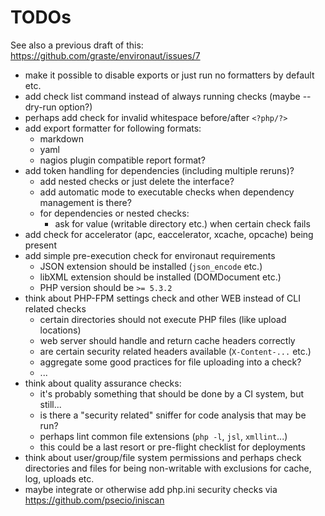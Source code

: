 # TODOs

See also a previous draft of this: <https://github.com/graste/environaut/issues/7>

- make it possible to disable exports or just run no formatters by default etc.
- add check list command instead of always running checks (maybe --dry-run
  option?)
- perhaps add check for invalid whitespace before/after ```<?php/?>```
- add export formatter for following formats:
    - markdown
    - yaml
    - nagios plugin compatible report format?
- add token handling for dependencies (including multiple reruns)?
    - add nested checks or just delete the interface?
    - add automatic mode to executable checks when dependency management is there?
    - for dependencies or nested checks:
        - ask for value (writable directory etc.) when certain check fails
- add check for accelerator (apc, eaccelerator, xcache, opcache) being present
- add simple pre-execution check for environaut requirements
    - JSON extension should be installed (```json_encode``` etc.)
    - libXML extension should be installed (DOMDocument etc.)
    - PHP version should be ```>= 5.3.2```
- think about PHP-FPM settings check and other WEB instead of CLI related checks
    - certain directories should not execute PHP files (like upload locations)
    - web server should handle and return cache headers correctly
    - are certain security related headers available (`X-Content-...` etc.)
    - aggregate some good practices for file uploading into a check?
    - ...
- think about quality assurance checks:
    - it's probably something that should be done by a CI system, but still...
    - is there a "security related" sniffer for code analysis that may be run?
    - perhaps lint common file extensions (`php -l`, `jsl`, `xmllint`...)
    - this could be a last resort or pre-flight checklist for deployments
- think about user/group/file system permissions and perhaps check directories
  and files for being non-writable with exclusions for cache, log, uploads etc.
- maybe integrate or otherwise add php.ini security checks via
  https://github.com/psecio/iniscan
